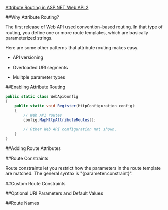 ﻿[Attribute Routing in ASP.NET Web API 2](http://www.asp.net/web-api/overview/web-api-routing-and-actions/attribute-routing-in-web-api-2)


##Why Attribute Routing?

The first release of Web API used convention-based routing. In that type of routing, you define one or more route templates,
 which are basically parameterized strings. 

Here are some other patterns that attribute routing makes easy.

* API versioning

* Overloaded URI segments

* Mulitple parameter types

##Enabling Attribute Routing

``` C#
public static class WebApiConfig
{
    public static void Register(HttpConfiguration config)
    {
        // Web API routes
        config.MapHttpAttributeRoutes();

        // Other Web API configuration not shown.
    }
}

```



##Adding Route Attributes


##Route Constraints

Route constraints let you restrict how the parameters in the route template are matched. 
The general syntax is "{parameter:constraint}". 


##Custom Route Constraints

##Optional URI Parameters and Default Values

##Route Names

 


